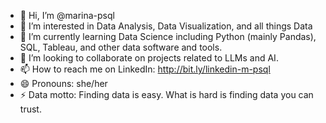 - 👋 Hi, I’m @marina-psql
- 👀 I’m interested in Data Analysis, Data Visualization, and all things Data
- 🌱 I’m currently learning Data Science including Python (mainly Pandas), SQL, Tableau, and other data software and tools.
- 💞️ I’m looking to collaborate on projects related to LLMs and AI.
- 📫 How to reach me on LinkedIn: http://bit.ly/linkedin-m-psql
- 😄 Pronouns: she/her
- ⚡ Data motto: Finding data is easy. What is hard is finding data you can trust.

<!---
marina-psql/marina-psql is a ✨ special ✨ repository because its `README.md` (this file) appears on your GitHub profile.
You can click the Preview link to take a look at your changes.
--->

